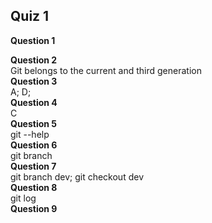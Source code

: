 ##  Quiz 1  
**Question 1**  

**Question 2**  
Git belongs to the current and third generation  
**Question 3**  
A; D;   
**Question 4**  
C  
**Question 5**  
git --help  
**Question 6**  
git branch  
**Question 7**  
git branch dev; git checkout dev  
**Question 8**  
git log  
**Question 9**  
